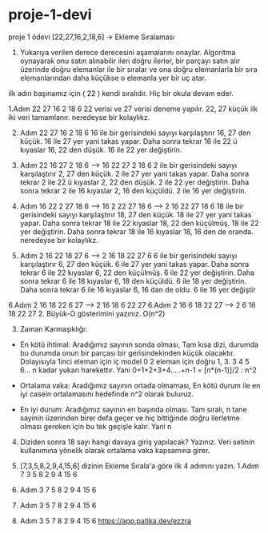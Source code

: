 # proje-1-devi
proje 1 ödevi
[22,27,16,2,18,6] -> Ekleme Sıralaması
1. Yukarıya verilen derece derecesini aşamalarını onaylar.
Algoritma oynayarak onu satın alınabilir ileri doğru ilerler, bir parçayı satın alır üzerinde doğru elemanlar ile bir sıralar ve ona doğru elemanlarla bir sıra elemanlarından daha küçükse o elemanla yer bir uç atar.

ilk adın başınamız için ( 22 ) kendi sıralıdır. Hiç bir okula devam eder.

1.Adım	22	27	16	2	18	6
22 verisi ve 27 verisi deneme yapılır. 22, 27 küçük ilk iki veri tamamlanır. neredeyse bir kolaylıkz.

2. Adım	22	27	16	2	18	6
16 ile bir gerisindeki sayıyı karşılaştırır 16, 27 den küçük. 16 ile 27 yer yani takas yapar. Daha sonra tekrar 16 ile 22 ü kıyaslar 16, 22 den düşük. 16 ile 22 yer değiştirin.

3. Adım	22	16	27	2	18	6	-->	16	22	27	2	18	6
2 ile bir gerisindeki sayıyı karşılaştırır 2, 27 den küçük. 2 ile 27 yer yani takas yapar. Daha sonra tekrar 2 ile 22 ü kıyaslar 2, 22 den düşük. 2 ile 22 yer değiştirin. Daha sonra tekrar 2 ile 16 kıyaslar 2, 16 den küçüldü. 2 ile 16 yer değiştirin.

4. Adım	16	22	2	27	18	6	-->	16	2	22	27	18	6
-->	2	16	22	27	18	6
18 ile bir gerisindeki sayıyı karşılaştırır 18, 27 den küçük. 18 ile 27 yer yani takas yapar. Daha sonra tekrar 18 ile 22 kıyaslar 18, 22 den küçülmüş. 18 ile 22 yer değiştirin. Daha sonra tekrar 18 ile 16 kıyaslar 18, 16 den de oranda. neredeyse bir kolaylıkz.

5. Adım	2	16	22	18	27	6	-->	2	16	18	22	27	6
6 ile bir gerisindeki sayıyı karşılaştırır 6, 27 den küçük. 6 ile 27 yer yani takas yapar. Daha sonra tekrar 6 ile 22 kıyaslar 6, 22 den küçülmüş. 6 ile 22 yer değiştirin. Daha sonra tekrar 6 ile 18 kıyaslar 6, 18 den küçüldü. 6 ile 18 yer değiştirin. Daha sonra tekrar 6 ile 16 kıyaslar 6, 16 dan de oldu. 6 ile 16 yer değiştir

6.Adım	2	16	18	22	6	27	-->	2	16	18	6	22	27
6.Adım	2	16	6	18	22	27	-->	2	6	16	18	22	27
2. Büyük-O gösterimini yazınız.
O(n^2)

3. Zaman Karmaşıklığı:
- En kötü ihtimal: Aradığımız sayının sonda olması,
Tam kısa dizi, durumda bu durumda onun bir parçası bir gerisindekinden küçük olacaktır. Dolayısıyla 1inci eleman için iç model 0 2 eleman için doğru 1, 3. 3 4 5 6… n kadar yukarı harekettır. Yani 0+1+2+3+4…..+n-1 = [n*(n-1)]/2 : n^2

- Ortalama vaka: Aradığımız sayının ortada olmaması,
En kötü durum ile en iyi casein ortalamasını hedefinde n^2 olarak buluruz.

- En iyi durum: Aradığımız sayının en başında olması.
Tam sıralı, n tane sayinin üzerinden birer defa geçer ve hiç bittiğinde doğru ilerletme olması gereken için bu tek geçişle kalır. Yani n

4. Diziden sonra 18 sayı hangi davaya giriş yapılacak? Yazınız.
Veri setinin kullanımına yönelik olarak ortalama vaka kapsamına girer.

2. [7,3,5,8,2,9,4,15,6] dizinin Ekleme Sırala'a göre ilk 4 adımını yazın.
1.Adım	7	3	5	8	2	9	4	15	6
2. Adım	3	7	5	8	2	9	4	15	6
3. Adım	3	5	7	8	2	9	4	15	6
4. Adım	3	5	7	8	2	9	4	15	6
https://app.patika.dev/ezzra
